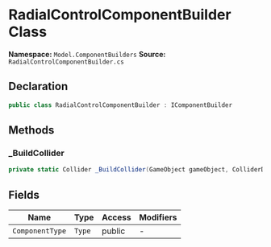 # RadialControlComponentBuilder Class

**Namespace:** `Model.ComponentBuilders`
**Source:** `RadialControlComponentBuilder.cs`

## Declaration

```csharp
public class RadialControlComponentBuilder : IComponentBuilder
```

## Methods

### _BuildCollider

```csharp
private static Collider _BuildCollider(GameObject gameObject, ColliderDescriptor descriptor)
```

## Fields

| Name | Type | Access | Modifiers |
|------|------|--------|-----------|
| `ComponentType` | `Type` | public | - |

